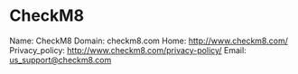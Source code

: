 
# CheckM8

Name: CheckM8
Domain: checkm8.com
Home: http://www.checkm8.com/
Privacy_policy: http://www.checkm8.com/privacy-policy/
Email: us_support@checkm8.com
